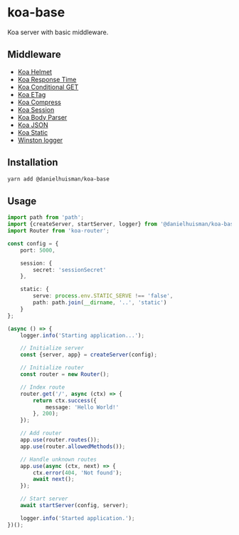 # koa-base

Koa server with basic middleware.

## Middleware
- [Koa Helmet](https://github.com/venables/koa-helmet)
- [Koa Response Time](https://github.com/koajs/response-time)
- [Koa Conditional GET](https://github.com/koajs/conditional-get)
- [Koa ETag](https://github.com/koajs/etag)
- [Koa Compress](https://github.com/koajs/compress)
- [Koa Session](https://github.com/koajs/session)
- [Koa Body Parser](https://github.com/koajs/bodyparser)
- [Koa JSON](https://github.com/koajs/json)
- [Koa Static](https://github.com/koajs/static)
- [Winston logger](https://github.com/winstonjs/winston)

## Installation
```bash
yarn add @danielhuisman/koa-base
```

## Usage
```typescript
import path from 'path';
import {createServer, startServer, logger} from '@danielhuisman/koa-base';
import Router from 'koa-router';

const config = {
    port: 5000,

    session: {
        secret: 'sessionSecret'
    },

    static: {
        serve: process.env.STATIC_SERVE !== 'false',
        path: path.join(__dirname, '..', 'static')
    }
};

(async () => {
    logger.info('Starting application...');

    // Initialize server
    const {server, app} = createServer(config);

    // Initialize router
    const router = new Router();

    // Index route
    router.get('/', async (ctx) => {
        return ctx.success({
            message: 'Hello World!'
        }, 200);
    });

    // Add router
    app.use(router.routes());
    app.use(router.allowedMethods());

    // Handle unknown routes
    app.use(async (ctx, next) => {
        ctx.error(404, 'Not found');
        await next();
    });

    // Start server
    await startServer(config, server);

    logger.info('Started application.');
})();

```

